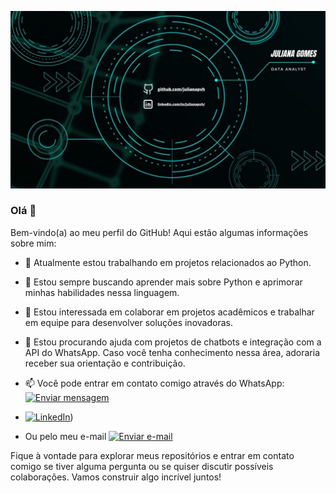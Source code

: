 ![Foto](https://github.com/julianapvh/julianapvh/blob/main/Juliana%20Gomes.jpg)
<link rel="stylesheet" type="text/css" href="style.css">

### Olá 👋

Bem-vindo(a) ao meu perfil do GitHub! Aqui estão algumas informações sobre mim:

- 🔭 Atualmente estou trabalhando em projetos relacionados ao Python.
- 🌱 Estou sempre buscando aprender mais sobre Python e aprimorar minhas habilidades nessa linguagem.
- 👯 Estou interessada em colaborar em projetos acadêmicos e trabalhar em equipe para desenvolver soluções inovadoras.
- 🤔 Estou procurando ajuda com projetos de chatbots e integração com a API do WhatsApp. Caso você tenha conhecimento nessa área, adoraria receber sua orientação e contribuição.
- 📫 Você pode entrar em contato comigo através do WhatsApp: [![Enviar mensagem](https://img.shields.io/badge/Enviar%20mensagem-%20%F0%9F%92%AC-green?style=for-the-badge&logo=whatsapp)](https://api.whatsapp.com/send?phone=5569993434364)
- [![LinkedIn](https://www.linkedin.com/linkedin-icon.png)](https://www.linkedin.com/in/julianapvh/))


- Ou pelo meu e-mail [![Enviar e-mail](https://img.shields.io/badge/Enviar%20e-mail-%20✉-blue?style=for-the-badge)](mailto:julianacore2@gmail.com)

Fique à vontade para explorar meus repositórios e entrar em contato comigo se tiver alguma pergunta ou se quiser discutir possíveis colaborações. Vamos construir algo incrível juntos!

